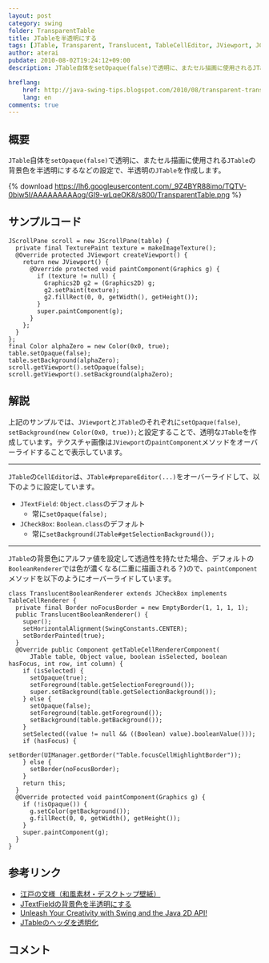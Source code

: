 ```yaml
---
layout: post
category: swing
folder: TransparentTable
title: JTableを半透明にする
tags: [JTable, Transparent, Translucent, TableCellEditor, JViewport, JCheckBox]
author: aterai
pubdate: 2010-08-02T19:24:12+09:00
description: JTable自体をsetOpaque(false)で透明に、またセル描画に使用されるJTableの背景色を半透明にするなどの設定で、半透明のJTableを作成します。

hreflang:
    href: http://java-swing-tips.blogspot.com/2010/08/transparent-translucent-jtable.html
    lang: en
comments: true
---
```

## 概要
`JTable`自体を`setOpaque(false)`で透明に、またセル描画に使用される`JTable`の背景色を半透明にするなどの設定で、半透明の`JTable`を作成します。

{% download https://lh6.googleusercontent.com/_9Z4BYR88imo/TQTV-0biw5I/AAAAAAAAAog/GI9-wLqeOK8/s800/TransparentTable.png %}

## サンプルコード
<pre class="prettyprint"><code>JScrollPane scroll = new JScrollPane(table) {
  private final TexturePaint texture = makeImageTexture();
  @Override protected JViewport createViewport() {
    return new JViewport() {
      @Override protected void paintComponent(Graphics g) {
        if (texture != null) {
          Graphics2D g2 = (Graphics2D) g;
          g2.setPaint(texture);
          g2.fillRect(0, 0, getWidth(), getHeight());
        }
        super.paintComponent(g);
      }
    };
  }
};
final Color alphaZero = new Color(0x0, true);
table.setOpaque(false);
table.setBackground(alphaZero);
scroll.getViewport().setOpaque(false);
scroll.getViewport().setBackground(alphaZero);
</code></pre>

## 解説
上記のサンプルでは、`JViewport`と`JTable`のそれぞれに`setOpaque(false)`, `setBackground(new Color(0x0, true));`と設定することで、透明な`JTable`を作成しています。テクスチャ画像は`JViewport`の`paintComponent`メソッドをオーバーライドすることで表示しています。

- - - -
`JTable`の`CellEditor`は、`JTable#prepareEditor(...)`をオーバーライドして、以下のように設定しています。

- `JTextField`: `Object.class`のデフォルト
    - 常に`setOpaque(false);`
- `JCheckBox`: `Boolean.class`のデフォルト
    - 常に`setBackground(JTable#getSelectionBackground());`

<!-- dummy comment line for breaking list -->

- - - -
`JTable`の背景色にアルファ値を設定して透過性を持たせた場合、デフォルトの`BooleanRenderer`では色が濃くなる(二重に描画される？)ので、`paintComponent`メソッドを以下のようにオーバーライドしています。

<pre class="prettyprint"><code>class TranslucentBooleanRenderer extends JCheckBox implements TableCellRenderer {
  private final Border noFocusBorder = new EmptyBorder(1, 1, 1, 1);
  public TranslucentBooleanRenderer() {
    super();
    setHorizontalAlignment(SwingConstants.CENTER);
    setBorderPainted(true);
  }
  @Override public Component getTableCellRendererComponent(
      JTable table, Object value, boolean isSelected, boolean hasFocus, int row, int column) {
    if (isSelected) {
      setOpaque(true);
      setForeground(table.getSelectionForeground());
      super.setBackground(table.getSelectionBackground());
    } else {
      setOpaque(false);
      setForeground(table.getForeground());
      setBackground(table.getBackground());
    }
    setSelected((value != null &amp;&amp; ((Boolean) value).booleanValue()));
    if (hasFocus) {
      setBorder(UIManager.getBorder("Table.focusCellHighlightBorder"));
    } else {
      setBorder(noFocusBorder);
    }
    return this;
  }
  @Override protected void paintComponent(Graphics g) {
    if (!isOpaque()) {
      g.setColor(getBackground());
      g.fillRect(0, 0, getWidth(), getHeight());
    }
    super.paintComponent(g);
  }
}
</code></pre>

## 参考リンク
- [江戸の文様（和風素材・デスクトップ壁紙）](http://www.viva-edo.com/komon/edokomon.html)
- [JTextFieldの背景色を半透明にする](http://ateraimemo.com/Swing/TranslucentTextField.html)
- [Unleash Your Creativity with Swing and the Java 2D API!](http://web.archive.org/web/20091205092230/http://java.sun.com/products/jfc/tsc/articles/swing2d/index.html)
- [JTableのヘッダを透明化](http://ateraimemo.com/Swing/TransparentTableHeader.html)

<!-- dummy comment line for breaking list -->

## コメント
